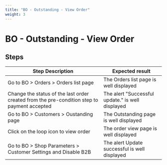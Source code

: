 ```yaml
---
title: "BO - Outstanding - View Order"
weight: 3
---
```


# BO - Outstanding - View Order
## Steps
| Step Description | Expected result |
| ----- | ----- |
| Go to BO > Orders > Orders list page | The Orders list page is well displayed |
| Change the status of the last order created from the pre-condition step to payment accepted | The alert "Successful update." is well displayed |
| Go to BO > Customers > Oustanding page | The Outstanding page is well displayed |
| Click on the loop icon to view order | The order view page is well displayed |
| Go to BO > Shop Parameters > Customer Settings and Disable B2B | The alert Update successful is well displayed |
